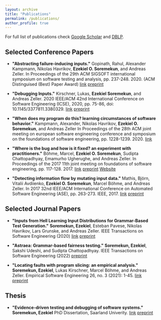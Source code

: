 ```yaml
---
layout: archive
title: "Publications"
permalink: /publications/
author_profile: true
---
```


For full list of publications check [Google Scholar](https://scholar.google.co.uk/citations?user=r8T1-yoAAAAJ&hl=en&oi=ao) 
and [DBLP](https://dblp.org/pid/200/2864.html).

Selected Conference Papers
--------------------------

* **"Abstracting failure-inducing inputs."**
Gopinath, Rahul, Alexander Kampmann, Nikolas Havrikov, **Ezekiel O. Soremekun**, and Andreas Zeller.
In Proceedings of the 29th ACM SIGSOFT international symposium on software testing and analysis, pp. 237-248. 2020.
(ACM Distinguised (Best) Paper Award)
[link](https://dl.acm.org/doi/abs/10.1145/3395363.3397349)
[preprint](https://rahul.gopinath.org/resources/issta2020/gopinath2020abstracting.pdf)

* **"Debugging Inputs."**
Kirschner, Lukas, **Ezekiel Soremekun**, and Andreas Zeller.
2020 IEEE/ACM 42nd International Conference on Software Engineering (ICSE), 2020, pp. 75-86, doi: 10.1145/3377811.3380329.
[link](https://ieeexplore.ieee.org/abstract/document/9284127)
[preprint](https://publications.cispa.saarland/3060/1/camera-ready-submission.pdf)

* **"When does my program do this? learning circumstances of software behavior."**
Kampmann, Alexander, Nikolas Havrikov, **Ezekiel O. Soremekun**, and Andreas Zeller
In Proceedings of the 28th ACM joint meeting on european software engineering conference and symposium on the foundations of software engineering, pp. 1228-1239. 2020.
[link](https://dl.acm.org/doi/abs/10.1145/3368089.3409687)


* **"Where is the bug and how is it fixed? an experiment with practitioners."** 
Böhme, Marcel, **Ezekiel O. Soremekun**, Sudipta Chattopadhyay, Emamurho Ugherughe, and Andreas Zeller. 
In Proceedings of the 2017 11th joint meeting on foundations of software engineering, pp. 117-128. 2017.
[link](https://dl.acm.org/doi/abs/10.1145/3106237.3106255)
[preprint](https://publications.cispa.saarland/1468/1/FSE17.pdf)
[Website](https://dbgbench.github.io)

* **"Detecting information flow by mutating input data."**
Mathis, Björn, Vitalii Avdiienko, **Ezekiel O. Soremekun**, Marcel Böhme, and Andreas Zeller.
In 2017 32nd IEEE/ACM International Conference on Automated Software Engineering (ASE), pp. 263-273. IEEE, 2017.
[link](https://ieeexplore.ieee.org/abstract/document/8115639)
[preprint](https://publications.cispa.saarland/1436/1/ase17-mainp148.pdf)

Selected Journal Papers
------------------------

* **"Inputs from Hell Learning Input Distributions for Grammar-Based Test Generation."**
**Soremekun, Ezekiel**, Esteban Pavese, Nikolas Havrikov, Lars Grunske, and Andreas Zeller. 
IEEE Transactions on Software Engineering (2020)
[link](https://ieeexplore.ieee.org/abstract/document/9154602)
[preprint](https://publications.cispa.saarland/3167/7/inputs-from-hell.pdf)


* **"Astraea: Grammar-based fairness testing."** 
**Soremekun, Ezekiel**, Sakshi Udeshi, and Sudipta Chattopadhyay. 
IEEE Transactions on Software Engineering (2022)
[preprint](https://arxiv.org/pdf/2010.02542)


* **"Locating faults with program slicing: an empirical analysis."**
**Soremekun, Ezekiel**, Lukas Kirschner, Marcel Böhme, and Andreas Zeller.
Empirical Software Engineering 26, no. 3 (2021): 1-45. 
[link](https://link.springer.com/article/10.1007/s10664-020-09931-7)
[preprint](https://arxiv.org/pdf/2101.03008)


Thesis
-------
* **"Evidence-driven testing and debugging of software systems."**
**Soremekun, Ezekiel**
PhD Dissertation, Saarland Univerity.
[link](https://publikationen.sulb.uni-saarland.de/handle/20.500.11880/31243)
[preprint](https://publikationen.sulb.uni-saarland.de/bitstream/20.500.11880/31243/1/Phd_thesis_Ezekiel_Soremekun-no-cv.pdf)

